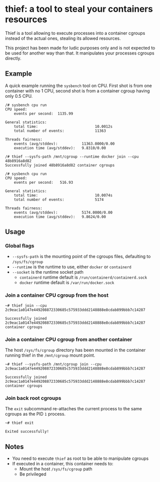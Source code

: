 # thief: a tool to steal your containers resources

Thief is a tool allowing to execute processes into a container cgroups instead of the actual ones, stealing its allowed resources.

This project has been made for ludic purposes only and is not expected to be used for another way than that. It manipulates your processes cgroups directly.

## Example

A quick example running the `sysbench` tool on CPU. First shot is from one container with no 1 CPU, second shot is from a container cgroup having only 0.5 CPU.

```
/# sysbench cpu run
CPU speed:
    events per second:  1135.99

General statistics:
    total time:                          10.0012s
    total number of events:              11363

Threads fairness:
    events (avg/stddev):           11363.0000/0.00
    execution time (avg/stddev):   9.8310/0.00

/# thief --sysfs-path /mnt/cgroup --runtime docker join --cpu 48b8916a8d82
Successfully joined 48b8916a8d82 container cgroups

/# sysbench cpu run
CPU speed:
    events per second:   516.93

General statistics:
    total time:                          10.0074s
    total number of events:              5174

Threads fairness:
    events (avg/stddev):           5174.0000/0.00
    execution time (avg/stddev):   9.8624/0.00
```

## Usage

### Global flags

* `--sysfs-path` is the mounting point of the cgroups files, defaulting to `/sys/fs/cgroup`
* `--runtime` is the runtime to use, either `docker` or `containerd`
* `--socket` is the runtime socket path
  * `containerd` runtime default is `/run/containerd/containerd.sock`
  * `docker` runtime default is `/var/run/docker.sock`

### Join a container CPU cgroup from the host

```
~# thief join --cpu 2c9eac1a0147e449208872330685c575933ddd2148888e8cdab899bbb7c14287

Successfully joined 2c9eac1a0147e449208872330685c575933ddd2148888e8cdab899bbb7c14287 container cgroups
```

### Join a container CPU cgroup from another container

The host `/sys/fs/cgroup` directory has been mounted in the container running thief in the `/mnt/cgroup` mount point.

```
~# thief --sysfs-path /mnt/cgroup join --cpu 2c9eac1a0147e449208872330685c575933ddd2148888e8cdab899bbb7c14287

Successfully joined 2c9eac1a0147e449208872330685c575933ddd2148888e8cdab899bbb7c14287 container cgroups
```

### Join back root cgroups

The `exit` subcommand re-attaches the current process to the same cgroups as the PID `1` process.

```
~# thief exit

Exited successfully!
```

## Notes

* You need to execute `thief` as root to be able to manipulate cgroups
* If executed in a container, this container needs to:
  * Mount the host `/sys/fs/cgroup` path
  * Be privileged
